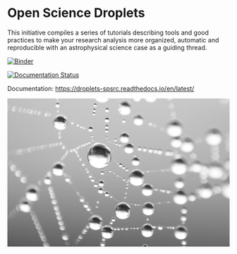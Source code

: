 # Open Science Droplets

This initiative compiles a series of tutorials describing tools and good practices to make your research analysis more organized, automatic and reproducible with an astrophysical science case as a guiding thread.

[![Binder](https://mybinder.org/badge_logo.svg)](https://mybinder.org/v2/gh/spsrc/droplets/master?filepath=gaia_exploratory%2Fjupyter_exploratory.ipynb)

[![Documentation Status](https://readthedocs.org/projects/droplets-spsrc/badge/?version=latest)](https://droplets-spsrc.readthedocs.io/en/latest/?badge=latest)

Documentation: https://droplets-spsrc.readthedocs.io/en/latest/

![Water droplets](./water_droplets.png)


